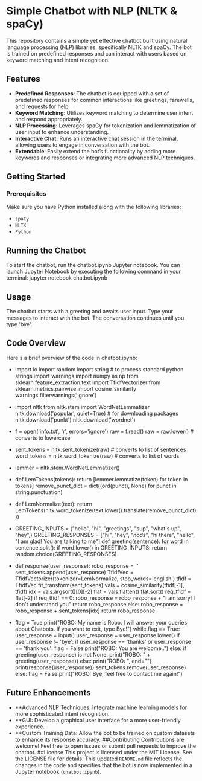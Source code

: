# Simple Chatbot with NLP (NLTK & spaCy)

This repository contains a simple yet effective chatbot built using natural language processing (NLP) libraries, specifically NLTK and spaCy. The bot is trained on predefined responses and can interact with users based on keyword matching and intent recognition.

## Features

- **Predefined Responses**: The chatbot is equipped with a set of predefined responses for common interactions like greetings, farewells, and requests for help.
- **Keyword Matching**: Utilizes keyword matching to determine user intent and respond appropriately.
- **NLP Processing**: Leverages spaCy for tokenization and lemmatization of user input to enhance understanding.
- **Interactive Chat**: Runs an interactive chat session in the terminal, allowing users to engage in conversation with the bot.
- **Extendable**: Easily extend the bot’s functionality by adding more keywords and responses or integrating more advanced NLP techniques.

## Getting Started

### Prerequisites

Make sure you have Python installed along with the following libraries:

- `spaCy`
- `NLTK`
- `Python`

## Running the Chatbot
To start the chatbot, run the chatbot.ipynb Jupyter notebook. You can launch Jupyter Notebook by executing the following command in your terminal:
jupyter notebook chatbot.ipynb

## Usage
The chatbot starts with a greeting and awaits user input. Type your messages to interact with the bot. The conversation continues until you type 'bye'.

## Code Overview
Here's a brief overview of the code in chatbot.ipynb:
- import io
import random
import string  # to process standard python strings
import warnings
import numpy as np
from sklearn.feature_extraction.text import TfidfVectorizer
from sklearn.metrics.pairwise import cosine_similarity
warnings.filterwarnings('ignore')

- import nltk
from nltk.stem import WordNetLemmatizer
nltk.download('popular', quiet=True) # for downloading packages
nltk.download('punkt')
nltk.download('wordnet')

- f = open('info.txt', 'r', errors='ignore')
raw = f.read()
raw = raw.lower()  # converts to lowercase

- sent_tokens = nltk.sent_tokenize(raw)  # converts to list of sentences
word_tokens = nltk.word_tokenize(raw)  # converts to list of words

- lemmer = nltk.stem.WordNetLemmatizer()
- def LemTokens(tokens):
    return [lemmer.lemmatize(token) for token in tokens]
remove_punct_dict = dict((ord(punct), None) for punct in string.punctuation)

- def LemNormalize(text):
    return LemTokens(nltk.word_tokenize(text.lower().translate(remove_punct_dict)))

- GREETING_INPUTS = ("hello", "hi", "greetings", "sup", "what's up", "hey",)
GREETING_RESPONSES = ["hi", "hey", "*nods*", "hi there", "hello", "I am glad! You are talking to me"]
def greeting(sentence):
    for word in sentence.split():
        if word.lower() in GREETING_INPUTS:
            return random.choice(GREETING_RESPONSES)

- def response(user_response):
    robo_response = ''
    sent_tokens.append(user_response)
    TfidfVec = TfidfVectorizer(tokenizer=LemNormalize, stop_words='english')
    tfidf = TfidfVec.fit_transform(sent_tokens)
    vals = cosine_similarity(tfidf[-1], tfidf)
    idx = vals.argsort()[0][-2]
    flat = vals.flatten()
    flat.sort()
    req_tfidf = flat[-2]
    if req_tfidf == 0:
        robo_response = robo_response + "I am sorry! I don't understand you"
        return robo_response
    else:
        robo_response = robo_response + sent_tokens[idx]
        return robo_response

- flag = True
print("ROBO: My name is Robo. I will answer your queries about Chatbots. If you want to exit, type Bye!")
while flag == True:
    user_response = input()
    user_response = user_response.lower()
    if user_response != 'bye':
        if user_response == 'thanks' or user_response == 'thank you':
            flag = False
            print("ROBO: You are welcome..")
        else:
            if greeting(user_response) is not None:
                print("ROBO: " + greeting(user_response))
            else:
                print("ROBO: ", end="")
                print(response(user_response))
                sent_tokens.remove(user_response)
    else:
        flag = False
        print("ROBO: Bye, feel free to contact me again!")

## Future Enhancements
- **Advanced NLP Techniques: Integrate machine learning models for more sophisticated intent recognition.
- **GUI: Develop a graphical user interface for a more user-friendly experience.
- **Custom Training Data: Allow the bot to be trained on custom datasets to enhance its response accuracy.
##Contributing
Contributions are welcome! Feel free to open issues or submit pull requests to improve the chatbot.
##License
This project is licensed under the MIT License. See the LICENSE file for details.
This updated `README.md` file reflects the changes in the code and specifies that the bot is now implemented in a Jupyter notebook (`chatbot.ipynb`).


